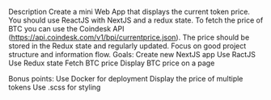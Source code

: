 Description
Create a mini Web App that displays the current token price. 
You should use ReactJS with NextJS and a redux state. To fetch the price of BTC you can use the Coindesk API (https://api.coindesk.com/v1/bpi/currentprice.json).
The price should be stored in the Redux state and regularly updated. 
Focus on good project structure and information flow.
Goals:
Create new NextJS app
Use RactJS
Use Redux state
Fetch BTC price 
Display BTC price on a page


Bonus points:
Use Docker for deployment
Display the price of multiple tokens
Use .scss for styling
